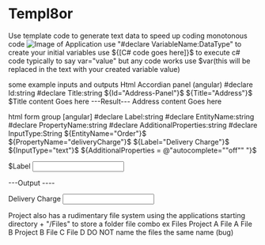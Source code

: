 # Templ8or
Use template code to generate text data to speed up coding monotonous code
![Image of Application](https://i.ibb.co/F4FsJyF/image.png)
use "#declare VariableName:DataType" to create your initial variables
use ${[C# code goes here]}$  to execute c# code typically to say var="value" but any code works
use $var(this will be replaced in the text with your created variable value)


some example inputs and outputs
    Html Accordian panel (angular)
#declare Id:string
#declare Title:string
${Id="Address-Panel"}$
${Title="Address"}$
<ngb-panel class="$Id" id="$Id">
      <ng-template ngbPanelTitle>
        <span for="$Id" class="$Id-header">$Title </span>
      </ng-template>
      <ng-template ngbPanelContent>
      	<span>content Goes here</span>
      </ng-template>
</ngb-panel>
---Result---
<ngb-panel class="Address-Panel" id="Address-Panel">
      <ng-template ngbPanelTitle>
        <span for="Address-Panel" class="Address-Panel-header">Address </span>
      </ng-template>
      <ng-template ngbPanelContent>
      	<span>content Goes here</span>
      </ng-template>
</ngb-panel>

  html form group [angular]
  #declare Label:string
#declare EntityName:string
#declare PropertyName:string
#declare AdditionalProperties:string
#declare InputType:String
${EntityName="Order"}$
${PropertyName="deliveryCharge"}$
${Label="Delivery Charge"}$
${InputType="text"}$
${AdditionalProperties = @"autocomplete=""off"" "}$
<div class="form-group">
          <label for="$EntityName-$PropertyName">$Label</label>
          <input name="$EntityName-$PropertyName" id="$EntityName-$PropertyName" type="$InputType" required class="form-control" [(ngModel)]="$EntityName.$PropertyName" />
</div>

---Output ----
<div class="form-group">
          <label for="Order-deliveryCharge">Delivery Charge</label>
          <input name="Order-deliveryCharge" id="Order-deliveryCharge" type="text" required class="form-control" [(ngModel)]="Order.deliveryCharge" />
</div>


Project also has a rudimentary file system using the applications starting directory + "/Files" to store a folder file combo
ex 
  Files
    Project A
      File A
      File B
     Project B
      File C
      File D
DO NOT name the files the same name (bug)

